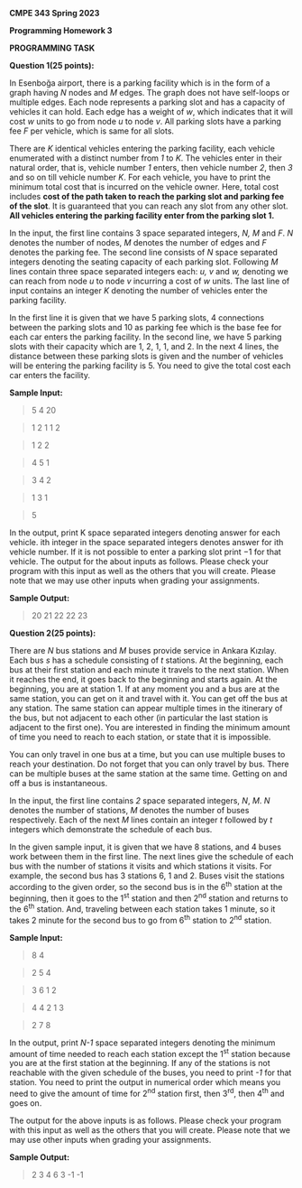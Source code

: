<a name="br1"></a> 

**CMPE 343 Spring 2023**

**Programming Homework 3**

**PROGRAMMING TASK**

**Question 1(25 points):**

In Esenboğa airport, there is a parking facility which is in the form of a graph having *N* nodes and *M* edges. The graph does not have self-loops or multiple edges. Each node represents a parking slot and has a capacity of vehicles it can hold. Each edge has a weight of *w*, which indicates that it will cost *w* units to go from node *u* to node *v*. All parking slots have a parking fee *F* per vehicle, which is same for all slots. 

There are *K* identical vehicles entering the parking facility, each vehicle enumerated with a distinct number from *1* to *K*. The vehicles enter in their natural order, that is, vehicle number *1* enters, then vehicle number *2*, then *3* and so on till vehicle number *K*. For each vehicle, you have to print the minimum total cost that is incurred on the vehicle owner. Here, total cost includes **cost of the path taken to reach the parking slot and parking fee of the slot**. It is guaranteed that you can reach any slot from any other slot. **All vehicles entering the parking facility enter from the parking slot 1.**

In the input, the first line contains 3 space separated integers, *N, M* and *F*. *N* denotes the number of nodes, *M* denotes the number of edges and *F* denotes the parking fee. The second line consists of *N* space separated integers denoting the seating capacity of each parking slot. Following *M* lines contain three space separated integers each: *u, v* and *w,* denoting we can reach from node *u* to node *v* incurring a cost of *w* units. The last line of input contains an integer *K* denoting the number of vehicles enter the parking facility.

In the first line it is given that we have 5 parking slots, 4 connections between the parking slots and 10 as parking fee which is the base fee for each car enters the parking facility. In the second line, we have 5 parking slots with their capacity which are 1, 2, 1, 1, and 2. In the next 4 lines, the distance between these parking slots is given and the number of vehicles will be entering the parking facility is 5. You need to give the total cost each car enters the facility.

**Sample Input:**

> 5 4 20

> 1 2 1 1 2

> 1 2 2

> 4 5 1

> 3 4 2

> 1 3 1

> 5

In the output, print K space separated integers denoting answer for each vehicle. ith integer in the space separated integers denotes answer for ith vehicle number. If it is not possible to enter a parking slot print −1 for that vehicle. The output for the about inputs as follows. Please check your program with this input as well as the others that you will create. Please note that we may use other inputs when grading your assignments.

**Sample Output:**

> 20 21 22 22 23


**Question 2(25 points):**

There are *N* bus stations and *M* buses provide service in Ankara Kızılay. Each bus *s* has a schedule consisting of *t* stations. At the beginning, each bus at their first station and each minute it travels to the next station. When it reaches the end, it goes back to the beginning and starts again. At the beginning, you are at station 1. If at any moment you and a bus are at the same station, you can get on it and travel with it. You can get off the bus at any station. The same station can appear multiple times in the itinerary of the bus, but not adjacent to each other (in particular the last station is adjacent to the first one). You are interested in finding the minimum amount of time you need to reach to each station, or state that it is impossible.

You can only travel in one bus at a time, but you can use multiple buses to reach your destination. Do not forget that you can only travel by bus. There can be multiple buses at the same station at the same time. Getting on and off a bus is instantaneous.

In the input, the first line contains *2* space separated integers, *N*, *M*. *N* denotes the number of stations, *M* denotes the number of buses respectively. Each of the next *M* lines contain an integer *t* followed by *t* integers which demonstrate the schedule of each bus.

In the given sample input, it is given that we have 8 stations, and 4 buses work between them in the first line. The next lines give the schedule of each bus with the number of stations it visits and which stations it visits. For example, the second bus has 3 stations 6, 1 and 2. Buses visit the stations according to the given order, so the second bus is in the 6<sup>th</sup> station at the beginning, then it goes to the 1<sup>st</sup> station and then 2<sup>nd</sup> station and returns to the 6<sup>th</sup> station. And, traveling between each station takes 1 minute, so it takes 2 minute for the second bus to go from 6<sup>th</sup> station to 2<sup>nd</sup> station.

**Sample Input:**

> 8 4

> 2 5 4

> 3 6 1 2

> 4 4 2 1 3

> 2 7 8

In the output, print *N-1* space separated integers denoting the minimum amount of time needed to reach each station except the 1<sup>st</sup> station because you are at the first station at the beginning. If any of the stations is not reachable with the given schedule of the buses, you need to print *-1* for that station. You need to print the output in numerical order which means you need to give the amount of time for 2<sup>nd</sup> station first, then 3<sup>rd</sup>, then 4<sup>th</sup> and goes on. 

The output for the above inputs is as follows. Please check your program with this input as well as the others that you will create. Please note that we may use other inputs when grading your assignments.

**Sample Output:**

> 2 3 4 6 3 -1 -1
